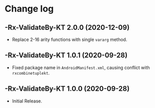 # Change log

-Rx-ValidateBy-KT 2.0.0 (2020-12-09)
--------------------------------

- Replace 2-16 arity functions with single `vararg` method.

-Rx-ValidateBy-KT 1.0.1 (2020-09-28)
--------------------------------

- Fixed package name in `AndroidManifest.xml`, causing conflict with `rxcombinetuplekt`.

-Rx-ValidateBy-KT 1.0.0 (2020-09-28)
--------------------------------

- Initial Release.